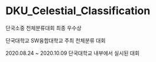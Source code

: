 # DKU_Celestial_Classification
단국소중 천체분류대회
최종 우수상

단국대학교 SW융합대학교 주최 천체분류 대회

2020.08.24 ~ 2020.10.09 
단국대학교 내부에서 실시된 대회

